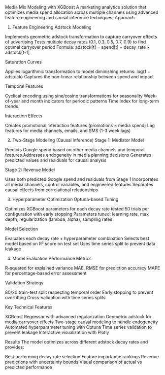 Media Mix Modeling with XGBoost
A marketing analytics solution that optimizes media spend allocation across multiple channels using advanced feature engineering and causal inference techniques.
Approach
1. Feature Engineering
Adstock Modeling

Implements geometric adstock transformation to capture carryover effects of advertising
Tests multiple decay rates (0.1, 0.3, 0.5, 0.7, 0.9) to find optimal carryover period
Formula: adstock[t] = spend[t] + decay_rate × adstock[t-1]

Saturation Curves

Applies logarithmic transformation to model diminishing returns: log(1 + adstock)
Captures the non-linear relationship between spend and impact

Temporal Features

Cyclical encoding using sine/cosine transformations for seasonality
Week-of-year and month indicators for periodic patterns
Time index for long-term trends

Interaction Effects

Creates promotional interaction features (promotions × media spend)
Lag features for media channels, emails, and SMS (1-3 week lags)

2. Two-Stage Modeling (Causal Inference)
Stage 1: Mediator Model

Predicts Google spend based on other media channels and temporal features
Addresses endogeneity in media planning decisions
Generates predicted values and residuals for causal analysis

Stage 2: Revenue Model

Uses both predicted Google spend and residuals from Stage 1
Incorporates all media channels, control variables, and engineered features
Separates causal effects from correlational relationships

3. Hyperparameter Optimization
Optuna-based Tuning

Optimizes XGBoost parameters for each decay rate tested
50 trials per configuration with early stopping
Parameters tuned: learning rate, max depth, regularization (lambda, alpha), sampling rates

Model Selection

Evaluates each decay rate + hyperparameter combination
Selects best model based on R² score on test set
Uses time series split to prevent data leakage

4. Model Evaluation
Performance Metrics

R-squared for explained variance
MAE, RMSE for prediction accuracy
MAPE for percentage-based error assessment

Validation Strategy

80/20 train-test split respecting temporal order
Early stopping to prevent overfitting
Cross-validation with time series splits

Key Technical Features

XGBoost Regressor with advanced regularization
Geometric adstock for media carryover effects
Two-stage causal modeling to handle endogeneity
Automated hyperparameter tuning with Optuna
Time series validation to prevent leakage
Interactive visualization with Plotly

Results
The model optimizes across different adstock decay rates and provides:

Best performing decay rate selection
Feature importance rankings
Revenue predictions with uncertainty bounds
Visual comparison of actual vs predicted performance
